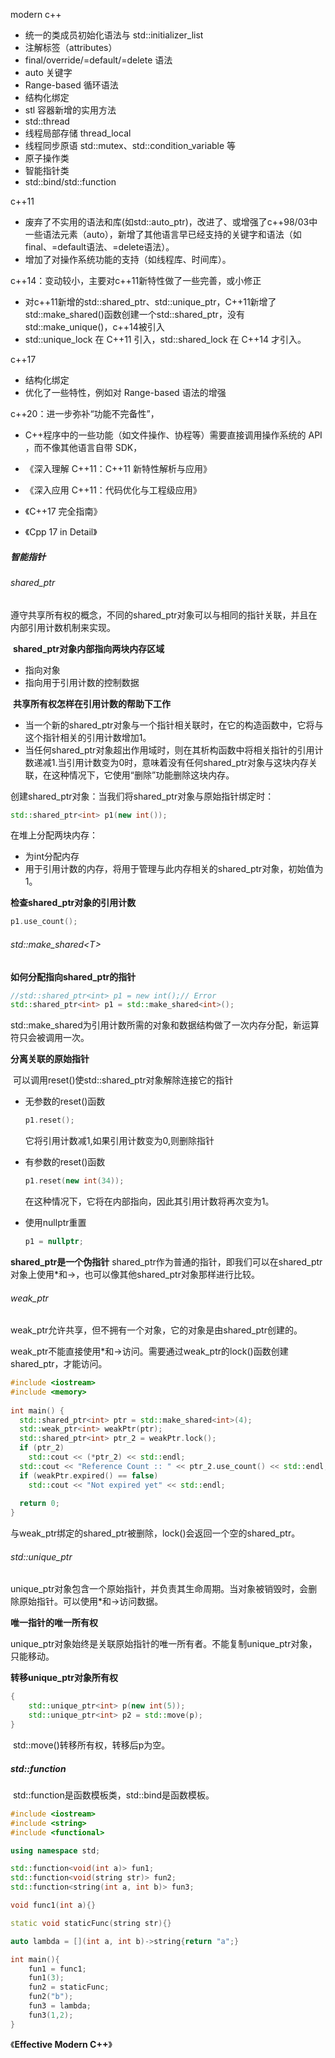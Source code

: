 modern c++

- 统一的类成员初始化语法与 std::initializer_list
- 注解标签（attributes）
- final/override/=default/=delete 语法
- auto 关键字
- Range-based 循环语法
- 结构化绑定
- stl 容器新增的实用方法
- std::thread
- 线程局部存储 thread_local
- 线程同步原语 std::mutex、std::condition_variable 等
- 原子操作类
- 智能指针类
- std::bind/std::function



c++11

- 废弃了不实用的语法和库(如std::auto_ptr)，改进了、或增强了c++98/03中一些语法元素（auto），新增了其他语言早已经支持的关键字和语法（如final、=default语法、=delete语法）。
- 增加了对操作系统功能的支持（如线程库、时间库）。



c++14：变动较小，主要对c++11新特性做了一些完善，或小修正

- 对c++11新增的std::shared_ptr、std::unique_ptr，C++11新增了std::make_shared()函数创建一个std::shared_ptr，没有std::make_unique()，c++14被引入
-  std::unique_lock 在 C++11 引入，std::shared_lock 在 C++14 才引入。



c++17

- 结构化绑定
- 优化了一些特性，例如对 Range-based 语法的增强



c++20：进一步弥补“功能不完备性”，

- C++程序中的一些功能（如文件操作、协程等）需要直接调用操作系统的 API ，而不像其他语言自带 SDK，



- 《深入理解 C++11：C++11 新特性解析与应用》
- 《深入应用 C++11：代码优化与工程级应用》
- 《C++17 完全指南》
- 《Cpp 17 in Detail》

##### 智能指针

###### shared_ptr

​	遵守共享所有权的概念，不同的shared_ptr对象可以与相同的指针关联，并且在内部引用计数机制来实现。

​	**shared_ptr对象内部指向两块内存区域**

- 指向对象
- 指向用于引用计数的控制数据

​	**共享所有权怎样在引用计数的帮助下工作**

- 当一个新的shared_ptr对象与一个指针相关联时，在它的构造函数中，它将与这个指针相关的引用计数增加1。
- 当任何shared_ptr对象超出作用域时，则在其析构函数中将相关指针的引用计数递减1.当引用计数变为0时，意味着没有任何shared_ptr对象与这块内存关联，在这种情况下，它使用“删除”功能删除这块内存。

创建shared_ptr对象：当我们将shared_ptr对象与原始指针绑定时：

```c++
std::shared_ptr<int> p1(new int());
```

在堆上分配两块内存：

- 为int分配内存
- 用于引用计数的内存，将用于管理与此内存相关的shared_ptr对象，初始值为1。

**检查shared_ptr对象的引用计数**

```c++
p1.use_count();
```



###### std::make_shared\<T\>

**如何分配指向shared_ptr的指针**

```c++
//std::shared_ptr<int> p1 = new int();// Error
std::shared_ptr<int> p1 = std::make_shared<int>();
```

​	std::make_shared为引用计数所需的对象和数据结构做了一次内存分配，新运算符只会被调用一次。

**分离关联的原始指针**

​	可以调用reset()使std::shared_ptr对象解除连接它的指针

- 无参数的reset()函数

  ```c++
  p1.reset();
  ```

  它将引用计数减1,如果引用计数变为0,则删除指针

- 有参数的reset()函数

  ```c++
  p1.reset(new int(34));
  ```

  在这种情况下，它将在内部指向，因此其引用计数将再次变为1。

- 使用nullptr重置

  ```c++
  p1 = nullptr;

**shared_ptr是一个伪指针**
	shared_ptr作为普通的指针，即我们可以在shared_ptr对象上使用*和->，也可以像其他shared_ptr对象那样进行比较。

###### weak_ptr

​	weak_ptr允许共享，但不拥有一个对象，它的对象是由shared_ptr创建的。

​	weak_ptr不能直接使用*和->访问。需要通过weak_ptr的lock()函数创建shared_ptr，才能访问。

```c++
#include <iostream>
#include <memory>
 
int main() {
  std::shared_ptr<int> ptr = std::make_shared<int>(4);
  std::weak_ptr<int> weakPtr(ptr);
  std::shared_ptr<int> ptr_2 = weakPtr.lock();
  if (ptr_2)
    std::cout << (*ptr_2) << std::endl;
  std::cout << "Reference Count :: " << ptr_2.use_count() << std::endl;
  if (weakPtr.expired() == false)
    std::cout << "Not expired yet" << std::endl;
 
  return 0;
}
```

与weak_ptr绑定的shared_ptr被删除，lock()会返回一个空的shared_ptr。

###### std::unique_ptr

​	unique_ptr对象包含一个原始指针，并负责其生命周期。当对象被销毁时，会删除原始指针。可以使用*和->访问数据。

**唯一指针的唯一所有权**

​	unique_ptr对象始终是关联原始指针的唯一所有者。不能复制unique_ptr对象，只能移动。

**转移unique_ptr对象所有权**

```c++
{
    std::unique_ptr<int> p(new int(5));
    std::unique_ptr<int> p2 = std::move(p);
}
```

​	std::move()转移所有权，转移后p为空。

##### std::function

​	std::function是函数模板类，std::bind是函数模板。

```c++
#include <iostream>
#include <string>
#include <functional>

using namespace std;

std::function<void(int a)> fun1;
std::function<void(string str)> fun2;
std::function<string(int a, int b)> fun3;

void func1(int a){}

static void staticFunc(string str){}

auto lambda = [](int a, int b)->string{return "a";}

int main(){
    fun1 = func1;
    fun1(3);
    fun2 = staticFunc;
    fun2("b");
    fun3 = lambda;
    fun3(1,2);
}
```





《**Effective Modern C++**》

















